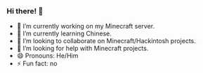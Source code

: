 ### Hi there! 👋

- 🔭 I’m currently working on my Minecraft server.
- 🌱 I’m currently learning Chinese.
- 👯 I’m looking to collaborate on Minecraft/Hackintosh projects.
- 🤔 I’m looking for help with Minecraft projects.
- 😄 Pronouns: He/Him
- ⚡ Fun fact: no
